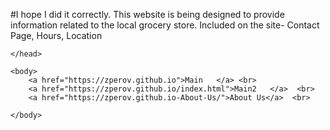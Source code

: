#I hope I did it correctly.
This website is being designed to provide information related to the local grocery store. Included on the site- Contact Page, Hours, Location
<!DOCTYPE html>  
<html
	<head>
     
	</head>

	<body>
   		<a href="https://zperov.github.io">Main   </a> <br>
		<a href="https://zperov.github.io/index.html">Main2   </a>  <br>
		<a href="https://zperov.github.io-About-Us/">About Us</a>  <br>

	</body>
</html>
